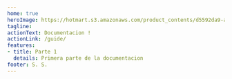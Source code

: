 ```yaml
---
home: true
heroImage: https://hotmart.s3.amazonaws.com/product_contents/d5592da9-a9a4-424f-9718-4be1332a6d84/CSharp.png
tagline: 
actionText: Documentacion !
actionLink: /guide/
features:
- title: Parte 1
  details: Primera parte de la documentacion
footer: S. S.
---
```

